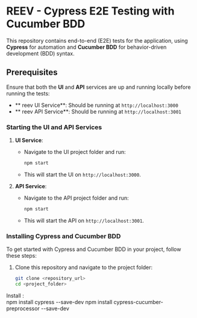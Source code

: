 # REEV - Cypress E2E Testing with Cucumber BDD

This repository contains end-to-end (E2E) tests for the application, using **Cypress** for automation and **Cucumber BDD** for behavior-driven development (BDD) syntax.

## Prerequisites

Ensure that both the **UI** and **API** services are up and running locally before running the tests:

- ** reev UI Service**: Should be running at `http://localhost:3000`
- ** reev API Service**: Should be running at `http://localhost:3001`

### Starting the UI and API Services

1. **UI Service**:
   - Navigate to the UI project folder and run:
     ```bash
     npm start
     ```
   - This will start the UI on `http://localhost:3000`.

2. **API Service**:
   - Navigate to the API project folder and run:
     ```bash
     npm start
     ```
   - This will start the API on `http://localhost:3001`.

### Installing Cypress and Cucumber BDD

To get started with Cypress and Cucumber BDD in your project, follow these steps:

1. Clone this repository and navigate to the project folder:
   ```bash
   git clone <repository_url>
   cd <project_folder>

Install :    
npm install cypress --save-dev
npm install cypress-cucumber-preprocessor --save-dev

